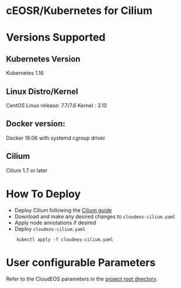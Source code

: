 # cEOSR/Kubernetes for Cilium

# Versions Supported
## Kubernetes Version
Kubernetes 1.16

## Linux Distro/Kernel
CentOS Linux release: 7.7/7.6
Kernel : 3.10

## Docker version:
Docker 18.06 with systemd cgroup driver

## Cilium
Cilium 1.7 or later

# How To Deploy

- Deploy Cilium following the [Cilium guide](https://cilium.readthedocs.io/en/stable/gettingstarted/k8s-install-default/)
- Download and make any desired changes to `cloudeos-cilium.yaml`
- Apply node annotations if desired
- Deploy `cloudeos-cilium.yaml`
```
    kubectl apply -f cloudeos-cilium.yaml
``` 
# User configurable Parameters 
Refer to the CloudEOS parameters in the [project root directory](https://github.com/aristanetworks/cloudeos-k8s).
